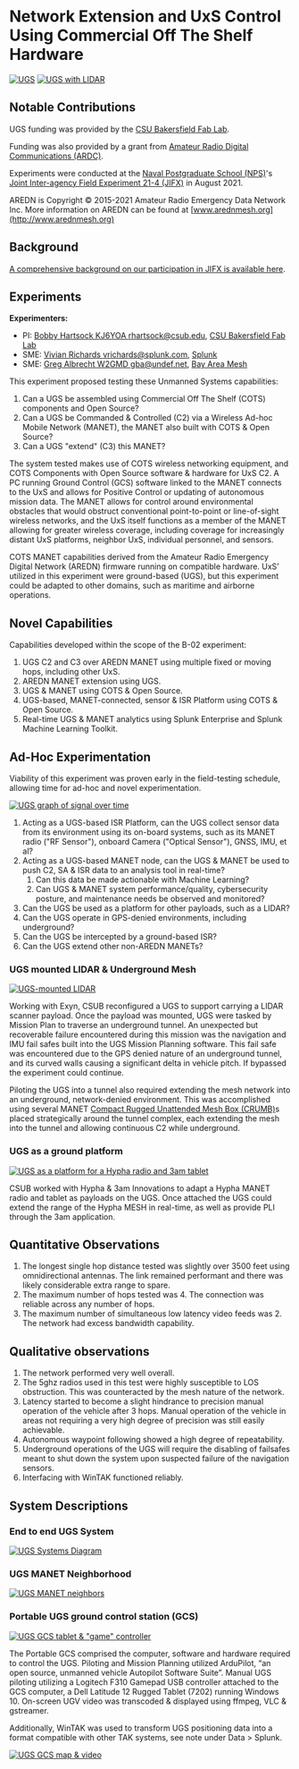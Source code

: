 # Network Extension and UxS Control Using Commercial Off The Shelf Hardware

[![UGS](img/jifx21-4_b-02/ugs_25p.png)](img/jifx21-4_b-02/ugs.png)
[![UGS with LIDAR](img/jifx21-4_b-02/ugs_lidar_10p.jpg)](img/jifx21-4_b-02/ugs_lidar.jpg)

## Notable Contributions

UGS funding was provided by the [CSU Bakersfield Fab Lab](https://www.csub.edu/nsme/csu-bakersfield-fab-lab).

Funding was also provided by a grant from [Amateur Radio Digital Communications (ARDC)](http://ampr.org). 

Experiments were conducted at the [Naval Postgraduate School (NPS)](https://www.nps.edu)'s 
[Joint Inter-agency Field Experiment 21-4 (JIFX)](https://nps.edu/web/fx) in 
August 2021.

AREDN is Copyright © 2015-2021 Amateur Radio Emergency Data Network Inc. More 
information on AREDN can be found at [www.arednmesh.org](http://www.arednmesh.org)

## Background

[A comprehensive background on our participation in JIFX is available here](https://ampledata.org/jifx21-4.html).

## Experiments

**Experimenters:**

* PI: [Bobby Hartsock KJ6YOA <rhartsock@csub.edu>](mailto:rhartsock@csub.edu), [CSU Bakersfield Fab Lab](https://www.csub.edu/nsme/csu-bakersfield-fab-lab)
* SME: [Vivian Richards <vrichards@splunk.com>](mailto:vrichards@splunk.com), [Splunk](https://www.splunk.com)
* SME: [Greg Albrecht W2GMD <gba@undef.net>](mailto:gba@undef.net), [Bay Area Mesh](https://www.sfwem.net)

This experiment proposed testing these Unmanned Systems capabilities:

1. Can a UGS be assembled using Commercial Off The Shelf (COTS) components 
   and Open Source?
2. Can a UGS be Commanded & Controlled (C2) via a Wireless Ad-hoc Mobile 
   Network (MANET), the MANET also built with COTS & Open Source? 
3. Can a UGS "extend" (C3) this MANET?

The system tested makes use of COTS wireless networking equipment, and COTS 
Components with Open Source software & hardware for UxS C2. A PC running Ground 
Control (GCS) software linked to the MANET connects to the UxS and allows for 
Positive Control or updating of autonomous mission data. The MANET allows for 
control around environmental obstacles that would obstruct conventional 
point-to-point or line-of-sight wireless networks, and the UxS itself functions 
as a member of the MANET allowing for greater wireless coverage, including 
coverage for increasingly distant UxS platforms, neighbor UxS, individual 
personnel, and sensors.

COTS MANET capabilities derived from the Amateur Radio Emergency Digital 
Network (AREDN) firmware running on compatible hardware. UxS’ utilized in this 
experiment were ground-based (UGS), but this experiment could be adapted to 
other domains, such as maritime and airborne operations.

## Novel Capabilities

Capabilities developed within the scope of the B-02 experiment:

1. UGS C2 and C3 over AREDN MANET using multiple fixed or moving hops, 
   including other UxS.
2. AREDN MANET extension using UGS.
3. UGS & MANET using COTS & Open Source.
6. UGS-based, MANET-connected, sensor & ISR Platform using COTS & Open Source.
7. Real-time UGS & MANET analytics using Splunk Enterprise and Splunk Machine 
   Learning Toolkit.

## Ad-Hoc Experimentation

Viability of this experiment was proven early in the field-testing schedule, 
allowing time for ad-hoc and novel experimentation.

[![UGS graph of signal over time](img/jifx21-4_b-02/signal_over_time_25p.png)](img/jifx21-4_b-02/signal_over_time.png)

1. Acting as a UGS-based ISR Platform, can the UGS collect sensor data from its 
   environment using its on-board systems, such as its MANET radio 
   ("RF Sensor"), onboard Camera ("Optical Sensor"), GNSS, IMU, et al?
2. Acting as a UGS-based MANET node, can the UGS & MANET be used to push C2, 
   SA & ISR data to an analysis tool in real-time?
   1. Can this data be made actionable with Machine Learning?
   2. Can UGS & MANET system performance/quality, cybersecurity posture, and 
      maintenance needs be observed and monitored?
2. Can the UGS be used as a platform for other payloads, such as a LIDAR?
3. Can the UGS operate in GPS-denied environments, including underground?
4. Can the UGS be intercepted by a ground-based ISR?
5. Can the UGS extend other non-AREDN MANETs?

### UGS mounted LIDAR & Underground Mesh

[![UGS-mounted LIDAR](img/jifx21-4_b-02/ugs_lidar_10p.jpg)](img/jifx21-4_b-02/ugs_lidar.jpg)

Working with Exyn, CSUB reconfigured a UGS to support carrying a LIDAR scanner 
payload. Once the payload was mounted, UGS were tasked by Mission Plan to 
traverse an underground tunnel. An unexpected but recoverable failure 
encountered during this mission was the navigation and IMU fail safes built 
into the UGS Mission Planning software. This fail safe was encountered due to 
the GPS denied nature of an underground tunnel, and its curved walls causing a 
significant delta in vehicle pitch. If bypassed the experiment could continue.

Piloting the UGS into a tunnel also required extending the mesh network into an 
underground, network-denied environment. This was accomplished using several 
MANET [Compact Rugged Unattended Mesh Box (CRUMB)](https://docs.google.com/document/d/e/2PACX-1vQ9hizd-hBS7pmzbBaGV4_r0oLnm_-1yrTiFp2eHsgGJ4Frk10f46fv1rpx3IOwkm6VV1A-eb-SKC8C/pub)s 
placed strategically around the tunnel complex, each extending the mesh into 
the tunnel and allowing continuous C2 while underground. 

### UGS as a ground platform

[![UGS as a platform for a Hypha radio and 3am tablet](img/jifx21-4_b-02/ugs_hypha_3am_25p.jpg)](img/jifx21-4_b-02/ugs_hypha_3am.jpg)

CSUB worked with Hypha & 3am Innovations to adapt a Hypha MANET radio and 
tablet as payloads on the UGS. Once attached the UGS could extend the range of 
the Hypha MESH in real-time, as well as provide PLI through the 3am 
application.

## Quantitative Observations

1. The longest single hop distance tested was slightly over 3500 feet using 
   omnidirectional antennas. The link remained performant and there was likely 
   considerable extra range to spare.
2. The maximum number of hops tested was 4. The connection was reliable across 
   any number of hops.
3. The maximum number of simultaneous low latency video feeds was 2. The 
   network had excess bandwidth capability.

## Qualitative observations

1. The network performed very well overall.
2. The 5ghz radios used in this test were highly susceptible to LOS 
   obstruction. This was counteracted by the mesh nature of the network.
3. Latency started to become a slight hindrance to precision manual operation 
   of the vehicle after 3 hops. Manual operation of the vehicle in areas not 
   requiring a very high degree of precision was still easily achievable.
4. Autonomous waypoint following showed a high degree of repeatability.
5. Underground operations of the UGS will require the disabling of failsafes 
   meant to shut down the system upon suspected failure of the navigation 
   sensors.
6. Interfacing with WinTAK functioned reliably.

## System Descriptions

### End to end UGS System
[![UGS Systems Diagram](img/jifx21-4_b-02/systems_diagram_50p.png)](img/jifx21-4_b-02/systems_diagram.png)

### UGS MANET Neighborhood

[![UGS MANET neighbors](img/jifx21-4_b-02/network_50p.png)](img/jifx21-4_b-02/network.png)

### Portable UGS ground control station (GCS)

[![UGS GCS tablet & "game" controller](img/jifx21-4_b-02/gcs_10p.jpg)](img/jifx21-4_b-02/gcs.jpg)

The Portable GCS comprised the computer, software and hardware required to 
control the UGS. Piloting and Mission Planning utilized ArduPilot, “an open 
source, unmanned vehicle Autopilot Software Suite”. Manual UGS piloting 
utilizing a Logitech F310 Gamepad USB controller attached to the GCS computer, 
a Dell Latitude 12 Rugged Tablet (7202) running Windows 10. On-screen UGV video 
was transcoded & displayed using ffmpeg, VLC & gstreamer.

Additionally, WinTAK was used to transform UGS positioning data into a format 
compatible with other TAK systems, see note under Data > Splunk.

[![UGS GCS map & video](img/jifx21-4_b-02/gcs_with_video_25p.jpg)](img/jifx21-4_b-02/gcs_with_video.jpg)
